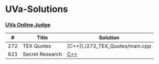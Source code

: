 UVa-Solutions
========

### [UVa Online Judge](https://uva.onlinejudge.org/)


| # | Title | Solution |
|---| ----- | -------- |
|272|TEX Quotes| [C++](./272_TEX_Quotes/main.cpp|
|621|Secret Research| [C++](./UVa%20621%20-%20Secret%20Research/src/Secret%20Research.cpp)|
